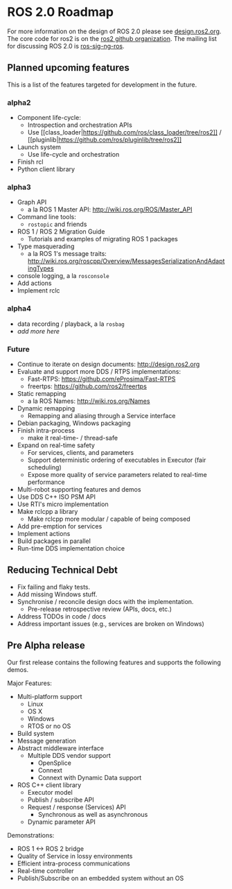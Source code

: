 # ROS 2.0 Roadmap

For more information on the design of ROS 2.0 please see [design.ros2.org](http://design.ros2.org).
The core code for ros2 is on the [ros2 github organization](https://github.com/ros2).
The mailing list for discussing ROS 2.0 is [ros-sig-ng-ros](https://groups.google.com/d/forum/ros-sig-ng-ros).

## Planned upcoming features

This is a list of the features targeted for development in the future.

### alpha2
- Component life-cycle:
  - Introspection and orchestration APIs
  - Use [[class_loader|https://github.com/ros/class_loader/tree/ros2]] / [[pluginlib|https://github.com/ros/pluginlib/tree/ros2]]
- Launch system
  - Use life-cycle and orchestration
- Finish rcl
- Python client library

### alpha3
- Graph API
  - a la ROS 1 Master API: http://wiki.ros.org/ROS/Master_API
- Command line tools:
  - `rostopic` and friends
- ROS 1 / ROS 2 Migration Guide
  - Tutorials and examples of migrating ROS 1 packages
- Type masquerading
  - a la ROS 1's message traits: http://wiki.ros.org/roscpp/Overview/MessagesSerializationAndAdaptingTypes
- console logging, a la `rosconsole`
- Add actions
- Implement rclc

### alpha4
- data recording / playback, a la `rosbag`
- *add more here*

### Future
- Continue to iterate on design documents: http://design.ros2.org
- Evaluate and support more DDS / RTPS implementations:
  - Fast-RTPS: https://github.com/eProsima/Fast-RTPS
  - freertps: https://github.com/ros2/freertps
- Static remapping
  - a la ROS Names: http://wiki.ros.org/Names
- Dynamic remapping
  - Remapping and aliasing through a Service interface
- Debian packaging, Windows packaging
- Finish intra-process
  - make it real-time- / thread-safe
- Expand on real-time safety
  - For services, clients, and parameters
  - Support deterministic ordering of executables in Executor (fair scheduling)
  - Expose more quality of service parameters related to real-time performance
- Multi-robot supporting features and demos
- Use DDS C++ ISO PSM API
- Use RTI's micro implementation
- Make rclcpp a library
  - Make rclcpp more modular / capable of being composed
- Add pre-emption for services
- Implement actions
- Build packages in parallel
- Run-time DDS implementation choice 

## Reducing Technical Debt

- Fix failing and flaky tests.
- Add missing Windows stuff.
- Synchronise / reconcile design docs with the implementation.
  - Pre-release retrospective review (APIs, docs, etc.)
- Address TODOs in code / docs
- Address important issues (e.g., services are broken on Windows)


## Pre Alpha release

Our first release contains the following features and supports the following demos.

Major Features:

- Multi-platform support
  - Linux
  - OS X
  - Windows
  - RTOS or no OS
- Build system
- Message generation
- Abstract middleware interface
  - Multiple DDS vendor support
    - OpenSplice
    - Connext
    - Connext with Dynamic Data support
- ROS C++ client library
  - Executor model
  - Publish / subscribe API
  - Request / response (Services) API
    - Synchronous as well as asynchronous
  - Dynamic parameter API

Demonstrations:

- ROS 1 <-> ROS 2 bridge
- Quality of Service in lossy environments
- Efficient intra-process communications
- Real-time controller
- Publish/Subscribe on an embedded system without an OS

